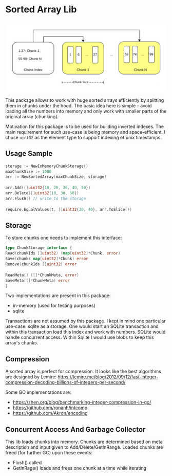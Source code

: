 # Sorted Array Lib

![](sorted_array.drawio.png)

This package allows to work with huge sorted arrays efficiently by splitting them in chunks under the hood.
The basic idea here is simple - avoid loading all the numbers into memory and only work with smaller parts of the
original array (chunking).

Motivation for this package is to be used for building inverted indexes.
The main requirement for such use-case is being memory and space-efficient.
I chose `uint32` as the element type to support indexing of unix timestamps.

## Usage Sample

```go
storage := NewInMemoryChunkStorage()
maxChunkSize := 1000
arr := NewSortedArray(maxChunkSize, storage)

arr.Add([]uint32{10, 20, 30, 40, 50})
arr.Delete([]uint32{10, 30, 50})
arr.Flush() // write to the storage

require.EqualValues(t, []uint32{20, 40}, arr.ToSlice())
```

## Storage

To store chunks one needs to implement this interface:

```go
type ChunkStorage interface {
Read(chunkIds []uint32) (map[uint32]*Chunk, error)
Save(chunks map[uint32]*Chunk) error
Remove(chunkIds []uint32) error

ReadMeta() ([]*ChunkMeta, error)
SaveMeta([]*ChunkMeta) error
}
```

Two implementations are present in this package:
- in-memory (used for testing purposes)
- sqlite

Transactions are not assumed by this package. I kept in mind one particular use-case: sqlite as a storage.
One would start an SQLite transaction and within this transaction load this index and work with numbers.
SQLite would handle concurrent access. Within Sqlite I would use blobs to keep this array's chunks.

## Compression

A sorted array is perfect for compression. It looks like the best algorithms are designed by Lemire:
https://lemire.me/blog/2012/09/12/fast-integer-compression-decoding-billions-of-integers-per-second/

Some GO implementations are:

- https://zhen.org/blog/benchmarking-integer-compression-in-go/
- https://github.com/ronanh/intcomp
- https://github.com/Akron/encoding

## Concurrent Access And Garbage Collector

This lib loads chunks into memory. Chunks are determined based on meta description and input given to
Add/Delete/GetInRange. Loaded chunks are freed (for further GC) upon these events:

- Flush() called
- GetInRage() loads and frees one chunk at a time while iterating

